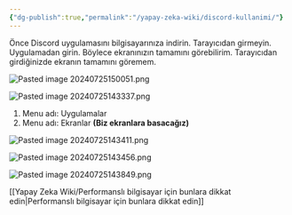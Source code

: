```yaml
---
{"dg-publish":true,"permalink":"/yapay-zeka-wiki/discord-kullanimi/"}
---
```


Önce Discord uygulamasını bilgisayarınıza indirin. Tarayıcıdan girmeyin. Uygulamadan girin. Böylece ekranınızın tamamını görebilirim. Tarayıcıdan girdiğinizde ekranın tamamını göremem.

![Pasted image 20240725150051.png](/img/user/Assets/Pasted%20image%2020240725150051.png)

![Pasted image 20240725143337.png](/img/user/Assets/Pasted%20image%2020240725143337.png)

1. Menu adı: Uygulamalar
2. Menu adı: Ekranlar **(Biz ekranlara basacağız)**

![Pasted image 20240725143411.png](/img/user/Assets/Pasted%20image%2020240725143411.png)

![Pasted image 20240725143456.png](/img/user/Assets/Pasted%20image%2020240725143456.png)

![Pasted image 20240725143849.png](/img/user/Assets/Pasted%20image%2020240725143849.png)

[[Yapay Zeka Wiki/Performanslı bilgisayar için bunlara dikkat edin\|Performanslı bilgisayar için bunlara dikkat edin]]